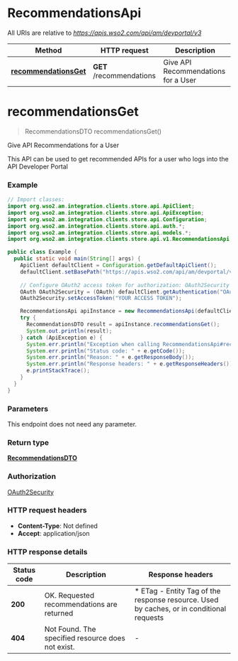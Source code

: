 # RecommendationsApi

All URIs are relative to *https://apis.wso2.com/api/am/devportal/v3*

Method | HTTP request | Description
------------- | ------------- | -------------
[**recommendationsGet**](RecommendationsApi.md#recommendationsGet) | **GET** /recommendations | Give API Recommendations for a User


<a name="recommendationsGet"></a>
# **recommendationsGet**
> RecommendationsDTO recommendationsGet()

Give API Recommendations for a User

This API can be used to get recommended APIs for a user who logs into the API Developer Portal

### Example
```java
// Import classes:
import org.wso2.am.integration.clients.store.api.ApiClient;
import org.wso2.am.integration.clients.store.api.ApiException;
import org.wso2.am.integration.clients.store.api.Configuration;
import org.wso2.am.integration.clients.store.api.auth.*;
import org.wso2.am.integration.clients.store.api.models.*;
import org.wso2.am.integration.clients.store.api.v1.RecommendationsApi;

public class Example {
  public static void main(String[] args) {
    ApiClient defaultClient = Configuration.getDefaultApiClient();
    defaultClient.setBasePath("https://apis.wso2.com/api/am/devportal/v3");
    
    // Configure OAuth2 access token for authorization: OAuth2Security
    OAuth OAuth2Security = (OAuth) defaultClient.getAuthentication("OAuth2Security");
    OAuth2Security.setAccessToken("YOUR ACCESS TOKEN");

    RecommendationsApi apiInstance = new RecommendationsApi(defaultClient);
    try {
      RecommendationsDTO result = apiInstance.recommendationsGet();
      System.out.println(result);
    } catch (ApiException e) {
      System.err.println("Exception when calling RecommendationsApi#recommendationsGet");
      System.err.println("Status code: " + e.getCode());
      System.err.println("Reason: " + e.getResponseBody());
      System.err.println("Response headers: " + e.getResponseHeaders());
      e.printStackTrace();
    }
  }
}
```

### Parameters
This endpoint does not need any parameter.

### Return type

[**RecommendationsDTO**](RecommendationsDTO.md)

### Authorization

[OAuth2Security](../README.md#OAuth2Security)

### HTTP request headers

 - **Content-Type**: Not defined
 - **Accept**: application/json

### HTTP response details
| Status code | Description | Response headers |
|-------------|-------------|------------------|
**200** | OK. Requested recommendations are returned  |  * ETag - Entity Tag of the response resource. Used by caches, or in conditional requests  <br>  |
**404** | Not Found. The specified resource does not exist. |  -  |

